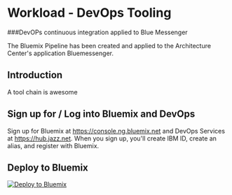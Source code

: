 # Workload - DevOps Tooling


###DevOPs continuous integration applied to Blue Messenger


The Bluemix Pipeline has been created and applied to the Architecture Center's application Bluemessenger.


## Introduction

A tool chain is awesome


## Sign up for / Log into Bluemix and DevOps

Sign up for Bluemix at https://console.ng.bluemix.net and DevOps Services at https://hub.jazz.net.
When you sign up, you'll create IBM ID, create an alias, and register with Bluemix. 


## Deploy to Bluemix

 [![Deploy to Bluemix](https://bluemix.net/deploy/button.png)](https://bluemix.net/deploy?repository=https://hub.jazz.net/project/wprichar/DevOPs-tooling/overview)

